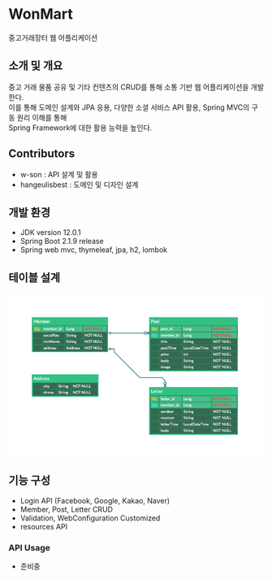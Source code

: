 # WonMart

중고거래장터 웹 어플리케이션

## 소개 및 개요

중고 거래 물품 공유 및 기타 컨텐츠의 CRUD를 통해 소통 기반 웹 어플리케이션을 개발한다.\
이를 통해 도메인 설계와 JPA 응용, 다양한 소셜 서비스 API 활용, Spring MVC의 구동 원리 이해를 통해\
Spring Framework에 대한 활용 능력을 높인다.

## Contributors

- w-son : API 설계 및 활용
- hangeulisbest : 도메인 및 디자인 설계

## 개발 환경
- JDK version 12.0.1
- Spring Boot 2.1.9 release
- Spring web mvc, thymeleaf, jpa, h2, lombok

## 테이블 설계
![Table](./src/main/resources/static/img/WonMart.png)

## 기능 구성 
- Login API (Facebook, Google, Kakao, Naver)
- Member, Post, Letter CRUD
- Validation, WebConfiguration Customized
- resources API

### API Usage

- 준비중

